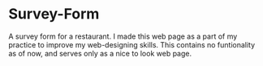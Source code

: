 # Survey-Form
A survey form for a restaurant. I made this web page as a part of my practice to improve my web-designing skills. This contains no funtionality as of now, and serves only as a nice to look web page.
